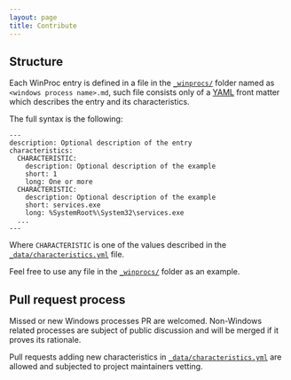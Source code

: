 ```yaml
---
layout: page
title: Contribute
---
```


## Structure

Each WinProc entry is defined in a file in the [`_winprocs/`] folder named as `<windows process name>.md`, such file consists only of a [YAML] front matter which describes the entry and its characteristics.

The full syntax is the following:

```
---
description: Optional description of the entry
characteristics:
  CHARACTERISTIC:
    description: Optional description of the example
    short: 1
    long: One or more
  CHARACTERISTIC:
    description: Optional description of the example
    short: services.exe
    long: %SystemRoot%\System32\services.exe
  ...
---
```

Where `CHARACTERISTIC` is one of the values described in the [`_data/characteristics.yml`] file.

Feel free to use any file in the [`_winprocs/`] folder as an example.

## Pull request process

Missed or new Windows processes PR are welcomed. Non-Windows related processes are subject of public discussion and will be merged if it proves its rationale.

Pull requests adding new characteristics in [`_data/characteristics.yml`] are allowed and subjected to project maintainers vetting.

[YAML]: http://yaml.org/
[`_data/characteristics.yml`]: https://github.com/dfirtips/winprocs.dfir.tips/blob/master/_data/characteristics.yml
[`_winprocs/`]: https://github.com/dfirtips/winprocs.dfir.tips/blob/master/_winprocs/
